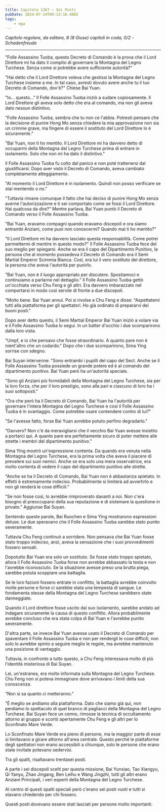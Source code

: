 ```yaml
---
title: Capitolo 1267 – Sei Posti
pubDate: 2024-07-14T09:13:16.486Z
tags:
    - mga
---
```



<em>Capitolo regolare,
da editare,
8 (8 Giuse) capitoli in coda, 0/2
-Schadenfreude</em>


**************************************************


"Folle Assassino Tuoba, questo Decreto di Comando è la prova che il Lord Direttore mi ha dato il compito di governare la Montagna del Legno Turchese. Senza come si potrebbe avere sufficiente autorità?"


"Hai detto che il Lord Direttore voleva che gestissi la Montagna del Legno Turchese insieme a me. In tal caso, avresti dovuto avere anche tu il tuo Decreto di Comando, dov'è?" Chiese Bai Yuan.


"Io... questo..." Il Folle Assassino Tuoba iniziò a sudare copiosamente. Il Lord Direttore gli aveva solo detto che era al comando, ma non gli aveva dato nessun distintivo.


"Folle Assassino Tuoba, sembra che tu non ce l'abbia. Potresti pensare che la decisione di punire Hong Mo senza chiedere la mia approvazione non sia un crimine grave, ma fingere di essere il sostituto del Lord Direttore lo è sicuramente."


"Bai Yuan, non ti ho mentito. Il Lord Direttore mi ha davvero detto di occuparmi della Montagna del Legno Turchese prima di entrare in isolamento. Solo che non mi ha dato il distintivo."


Il Folle Assassino Tuoba fu colto dal panico e non poté trattenersi dal giustificarsi. Dopo aver visto il Decreto di Comando, aveva cambiato completamente atteggiamento.


"Al momento il Lord Direttore è in isolamento. Quindi non posso verificare se stai mentendo o no."


"Tuttavia rimane comunque il fatto che hai deciso di punire Hong Mo senza averne l'autorizzazione e ti sei comportato come se fossi il Lord Direttore. Hai qualcosa da dire?" Mentre parlava, Bai Yuan puntò il Decreto di Comando verso il Folle Assassino Tuoba.


"Bai Yuan, eravamo compagni quando eravamo discepoli e ora siamo entrambi Anziani, come puoi non conoscermi? Quando mai ti ho mentito?"


"Il Lord Direttore mi ha davvero lasciato questa responsabilità. Come potrei permettermi di mentire in questo modo?" Il Folle Assassino Tuoba fece del suo meglio per spiegarsi. Anche se era il capo del Dipartimento Punitivo, la persona che al momento possedeva il Decreto di Comando era il Semi Martial Emperor Scimmia Bianca. Così, era lui il vero sostituto del direttore, la persona che aveva l'autorità per punirlo.


"Bai Yuan, non è il luogo appropriato per discutere. Spostiamoci e continuiamo a parlarne nel dettaglio." Il Folle Assassino Tuoba gettò un'occhiata verso Chu Feng e gli altri. Era davvero imbarazzato nel comportarsi in modo così servile di fronte a due discepoli.


"Molto bene. Bai Yuan annuì. Poi si rivolse a Chu Feng e disse: "Aspettatemi tutti alla piattaforma per gli spettatori. Ho già ordinato di prepararvi dei buoni posti."


Dopo aver detto questo, il Semi Martial Emperor Bai Yuan iniziò a volare via e il Folle Assassino Tuoba lo seguì. In un batter d'occhio i due scomparirono dalla loro vista.


"Umpf, e io che pensavo che fosse straordinario. A quanto pare non è nient'altro che un codardo." Dopo che i due scomparirono, Sima Ying sorrise con sdegno.


Bai Suyan intervenne: "Sono entrambi i pupilli del capo del Sect. Anche se il Folle Assassino Tuoba possiede un grande potere ed è al comando del dipartimento punitivo. Bai Yuan però ha un'autorità speciale.


"Sono gli Anziani più formidabili della Montagna del Legno Turchese, sia per la loro forza, che per il loro prestigio, sono alla pari e ciascuno di loro ha i suoi sottoposti."


"Ora che però ha il Decreto di Comando, Bai Yuan ha l'autorità per governare l'intera Montagna del Legno Turchese e così il Folle Assassino Tuoba è in svantaggio. Come potrebbe osare contendere contro di lui?"


"Se l'avesse fatto, forse Bai Yuan avrebbe potuto perfino degradarlo."


"Davvero? Non c'è da meravigliarsi che il vecchio Bai Yuan avesse insistito a portarci qui. A quanto pare era perfettamente sicuro di poter mettere alle strette i membri del dipartimento punitivo."


Sima Ying mostrò un'espressione contenta. Da quando era venuta nella Montagna del Legno Turchese, era la prima volta che aveva il piacere di prevalere sui suoi nemici. Anche se era solo una mera osservatrice, era molto contenta di vedere il capo del dipartimento punitivo alle strette.


"Anche se ha il Decreto di Comando, Bai Yuan non è abbastanza spietato. In effetti è estremamente indeciso. Probabilmente si limiterà ad avvertirlo e non gli renderà le cose difficili."


"Se non fosse così, lo avrebbe rimproverato davanti a noi. Non c'era bisogno di preoccuparsi della sua reputazione e di sistemare la questione in privato." Aggiunse Bai Suyan.


Sentendo queste parole, Bai Ruochen e Sima Ying mostrarono espressioni deluse. Le due speravano che il Folle Assassino Tuoba sarebbe stato punito severamente.


Tuttavia Chu Feng continuò a sorridere. Non pensava che Bai Yuan fosse stato troppo indeciso, anzi, aveva la sensazione che i suoi provvedimenti fossero sensati.


Dopotutto Bai Yuan era solo un sostituto. Se fosse stato troppo spietato, allora il Folle Assassino Tuoba forse non avrebbe abbassato la testa e non l'avrebbe riconosciuto. Se la situazione avesse preso una brutta piega, sarebbe potuta scoppiare una battaglia.


Se le loro fazioni fossero entrate in conflitto, la battaglia avrebbe coinvolto molte persone e forse ci sarebbe stata una tempesta di sangue. Le fondamenta stesse della Montagna del Legno Turchese sarebbero state danneggiate.


Quando il Lord direttore fosse uscito dal suo isolamento, sarebbe andato ad indagare sicuramente la causa di questo conflitto. Allora probabilmente avrebbe concluso che era stata colpa di Bai Yuan e l'avrebbe punito severamente.


D'altra parte, se invece Bai Yuan avesse usato il Decreto di Comando per spaventare il Folle Assassino Tuoba e non per rendergli le cose difficili, non solo lo avrebbe spinto a seguire meglio le regole, ma avrebbe mantenuto una posizione di vantaggio.


Tuttavia, in confronto a tutto questo, a Chu Feng interessava molto di più l'identità misteriosa di Bai Suyan.


Lei, un'estranea, era molto informata sulla Montagna del Legno Turchese. Chu Feng non si poteva immaginare dove arrivavano i limiti della sua conoscenza.


"Non si sa quanto ci metteranno."


"È meglio se andiamo alla piattaforma. Dato che siamo già qui, non perdiamo lo spettacolo di quel branco di pagliacci della Montagna del Legno Turchese. Bai Suyan fece un cenno, rimosse la tecnica di occultamento attorno al gruppo e scortò apertamente Chu Feng e gli altri per lo Sconfinato Mare Verde.


Lo Sconfinato Mare Verde era pieno di persone, ma la maggior parte di esse si limitavano a girare attorno all'area centrale. Questo perché le piattaforme degli spettatori non erano accessibili a chiunque, solo le persone che erano state invitate potevano sedervisi.


Tra gli spalti, risaltavano trentasei posti.


A parte i sei discepoli scelti per questa missione, Bai Yunxiao, Tao Xiangyu, Qi Yanyu, Zhao Jingang, Ben Leihu e Wang Jingzhi, tutti gli altri erano Anziani Principali, i veri esperti della Montagna del Legno Turchese.


Al centro di questi spalti speciali però c'erano sei posti vuoti e tutti si stavano chiedendo per chi fossero.


Questi posti dovevano essere stati lasciati per persone molto importanti.
